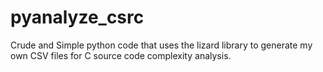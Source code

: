 # pyanalyze_csrc
Crude and Simple python code that uses the lizard library to generate my own CSV files for C source code complexity analysis.
